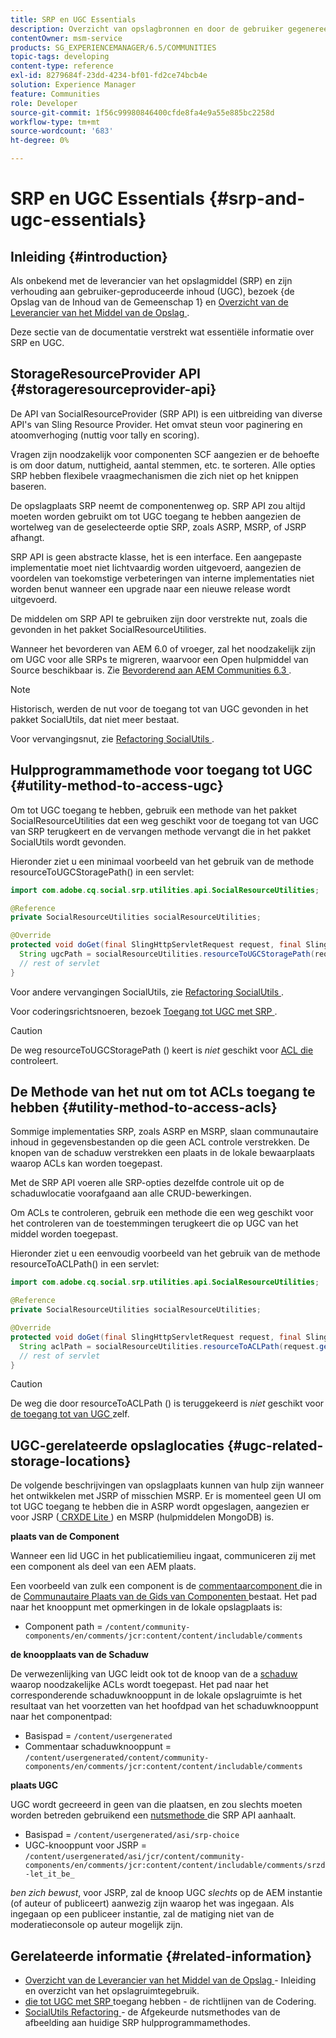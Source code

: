 ```yaml
---
title: SRP en UGC Essentials
description: Overzicht van opslagbronnen en door de gebruiker gegenereerde inhoud
contentOwner: msm-service
products: SG_EXPERIENCEMANAGER/6.5/COMMUNITIES
topic-tags: developing
content-type: reference
exl-id: 8279684f-23dd-4234-bf01-fd2ce74bcb4e
solution: Experience Manager
feature: Communities
role: Developer
source-git-commit: 1f56c99980846400cfde8fa4e9a55e885bc2258d
workflow-type: tm+mt
source-wordcount: '683'
ht-degree: 0%

---
```


# SRP en UGC Essentials {#srp-and-ugc-essentials}

## Inleiding {#introduction}

Als onbekend met de leverancier van het opslagmiddel (SRP) en zijn verhouding aan gebruiker-geproduceerde inhoud (UGC), bezoek {de Opslag van de Inhoud van de Gemeenschap 1} en [ Overzicht van de Leverancier van het Middel van de Opslag ](srp.md).[](working-with-srp.md)

Deze sectie van de documentatie verstrekt wat essentiële informatie over SRP en UGC.

## StorageResourceProvider API {#storageresourceprovider-api}

De API van SocialResourceProvider (SRP API) is een uitbreiding van diverse API&#39;s van Sling Resource Provider. Het omvat steun voor paginering en atoomverhoging (nuttig voor tally en scoring).

Vragen zijn noodzakelijk voor componenten SCF aangezien er de behoefte is om door datum, nuttigheid, aantal stemmen, etc. te sorteren. Alle opties SRP hebben flexibele vraagmechanismen die zich niet op het knippen baseren.

De opslagplaats SRP neemt de componentenweg op. SRP API zou altijd moeten worden gebruikt om tot UGC toegang te hebben aangezien de wortelweg van de geselecteerde optie SRP, zoals ASRP, MSRP, of JSRP afhangt.

SRP API is geen abstracte klasse, het is een interface. Een aangepaste implementatie moet niet lichtvaardig worden uitgevoerd, aangezien de voordelen van toekomstige verbeteringen van interne implementaties niet worden benut wanneer een upgrade naar een nieuwe release wordt uitgevoerd.

De middelen om SRP API te gebruiken zijn door verstrekte nut, zoals die gevonden in het pakket SocialResourceUtilities.

Wanneer het bevorderen van AEM 6.0 of vroeger, zal het noodzakelijk zijn om UGC voor alle SRPs te migreren, waarvoor een Open hulpmiddel van Source beschikbaar is. Zie [ Bevorderend aan AEM Communities 6.3 ](upgrade.md).

>[!NOTE]
>
>Historisch, werden de nut voor de toegang tot van UGC gevonden in het pakket SocialUtils, dat niet meer bestaat.
>
>Voor vervangingsnut, zie [ Refactoring SocialUtils ](socialutils.md).

## Hulpprogrammamethode voor toegang tot UGC {#utility-method-to-access-ugc}

Om tot UGC toegang te hebben, gebruik een methode van het pakket SocialResourceUtilities dat een weg geschikt voor de toegang tot van UGC van SRP terugkeert en de vervangen methode vervangt die in het pakket SocialUtils wordt gevonden.

Hieronder ziet u een minimaal voorbeeld van het gebruik van de methode resourceToUGCStoragePath() in een servlet:

```java
import com.adobe.cq.social.srp.utilities.api.SocialResourceUtilities;

@Reference
private SocialResourceUtilities socialResourceUtilities;

@Override
protected void doGet(final SlingHttpServletRequest request, final SlingHttpServletResponse response) throws ServletException, IOException {
  String ugcPath = socialResourceUtilities.resourceToUGCStoragePath(request.getResource());
  // rest of servlet
}
```

Voor andere vervangingen SocialUtils, zie [ Refactoring SocialUtils ](socialutils.md).

Voor coderingsrichtsnoeren, bezoek [ Toegang tot UGC met SRP ](accessing-ugc-with-srp.md).

>[!CAUTION]
>
>De weg resourceToUGCStoragePath () keert is *niet* geschikt voor [ ACL die ](srp.md#for-access-control-acls) controleert.

## De Methode van het nut om tot ACLs toegang te hebben {#utility-method-to-access-acls}

Sommige implementaties SRP, zoals ASRP en MSRP, slaan communautaire inhoud in gegevensbestanden op die geen ACL controle verstrekken. De knopen van de schaduw verstrekken een plaats in de lokale bewaarplaats waarop ACLs kan worden toegepast.

Met de SRP API voeren alle SRP-opties dezelfde controle uit op de schaduwlocatie voorafgaand aan alle CRUD-bewerkingen.

Om ACLs te controleren, gebruik een methode die een weg geschikt voor het controleren van de toestemmingen terugkeert die op UGC van het middel worden toegepast.

Hieronder ziet u een eenvoudig voorbeeld van het gebruik van de methode resourceToACLPath() in een servlet:

```java
import com.adobe.cq.social.srp.utilities.api.SocialResourceUtilities;

@Reference
private SocialResourceUtilities socialResourceUtilities;

@Override
protected void doGet(final SlingHttpServletRequest request, final SlingHttpServletResponse response) throws ServletException, IOException {
  String aclPath = socialResourceUtilities.resourceToACLPath(request.getResource());
  // rest of servlet
}
```

>[!CAUTION]
>
>De weg die door resourceToACLPath () is teruggekeerd is *niet* geschikt voor [ de toegang tot van UGC ](#utility-method-to-access-acls) zelf.

## UGC-gerelateerde opslaglocaties {#ugc-related-storage-locations}

De volgende beschrijvingen van opslagplaats kunnen van hulp zijn wanneer het ontwikkelen met JSRP of misschien MSRP. Er is momenteel geen UI om tot UGC toegang te hebben die in ASRP wordt opgeslagen, aangezien er voor JSRP ([ CRXDE Lite ](../../help/sites-developing/developing-with-crxde-lite.md)) en MSRP (hulpmiddelen MongoDB) is.

**plaats van de Component**

Wanneer een lid UGC in het publicatiemilieu ingaat, communiceren zij met een component als deel van een AEM plaats.

Een voorbeeld van zulk een component is de [ commentaarcomponent ](http://localhost:4502/content/community-components/en/comments.html) die in de [ Communautaire Plaats van de Gids van Componenten ](components-guide.md) bestaat. Het pad naar het knooppunt met opmerkingen in de lokale opslagplaats is:

* Component path = `/content/community-components/en/comments/jcr:content/content/includable/comments`

**de knoopplaats van de Schaduw**

De verwezenlijking van UGC leidt ook tot de knoop van de a [ schaduw ](srp.md#about-shadow-nodes-in-jcr) waarop noodzakelijke ACLs wordt toegepast. Het pad naar het corresponderende schaduwknooppunt in de lokale opslagruimte is het resultaat van het voorzetten van het hoofdpad van het schaduwknooppunt naar het componentpad:

* Basispad = `/content/usergenerated`
* Commentaar schaduwknooppunt = `/content/usergenerated/content/community-components/en/comments/jcr:content/content/includable/comments`

**plaats UGC**

UGC wordt gecreeerd in geen van die plaatsen, en zou slechts moeten worden betreden gebruikend een [ nutsmethode ](#utility-method-to-access-ugc) die SRP API aanhaalt.

* Basispad = `/content/usergenerated/asi/srp-choice`
* UGC-knooppunt voor JSRP = `/content/usergenerated/asi/jcr/content/community-components/en/comments/jcr:content/content/includable/comments/srzd-let_it_be_`

*ben zich bewust*, voor JSRP, zal de knoop UGC *slechts* op de AEM instantie (of auteur of publiceert) aanwezig zijn waarop het was ingegaan. Als ingegaan op een publiceer instantie, zal de matiging niet van de moderatieconsole op auteur mogelijk zijn.

## Gerelateerde informatie {#related-information}

* [ Overzicht van de Leverancier van het Middel van de Opslag ](srp.md) - Inleiding en overzicht van het opslagruimtegebruik.
* [ die tot UGC met SRP ](accessing-ugc-with-srp.md) toegang hebben - de richtlijnen van de Codering.
* [ SocialUtils Refactoring ](socialutils.md) - de Afgekeurde nutsmethodes van de afbeelding aan huidige SRP hulpprogrammamethodes.
